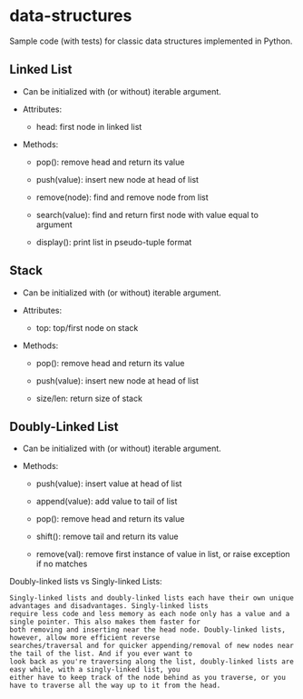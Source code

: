 # data-structures

Sample code (with tests) for classic data structures implemented in Python.

## Linked List

- Can be initialized with (or without) iterable argument.

- Attributes:

    - head: first node in linked list

- Methods:

    - pop(): remove head and return its value

    - push(value): insert new node at head of list

    - remove(node): find and remove node from list

    - search(value): find and return first node with value equal to argument

    - display(): print list in pseudo-tuple format

## Stack

- Can be initialized with (or without) iterable argument.

- Attributes:

    - top: top/first node on stack

- Methods:

    - pop(): remove head and return its value

    - push(value): insert new node at head of list

    - size/len: return size of stack

## Doubly-Linked List

- Can be initialized with (or without) iterable argument.

- Methods:

    - push(value): insert value at head of list

    - append(value): add value to tail of list

    - pop(): remove head and return its value

    - shift(): remove tail and return its value

    - remove(val): remove first instance of value in list, or raise exception if no matches

Doubly-linked lists vs Singly-linked Lists:

    Singly-linked lists and doubly-linked lists each have their own unique advantages and disadvantages. Singly-linked lists
    require less code and less memory as each node only has a value and a single pointer. This also makes them faster for
    both removing and inserting near the head node. Doubly-linked lists, however, allow more efficient reverse
    searches/traversal and for quicker appending/removal of new nodes near the tail of the list. And if you ever want to
    look back as you're traversing along the list, doubly-linked lists are easy while, with a singly-linked list, you
    either have to keep track of the node behind as you traverse, or you have to traverse all the way up to it from the head.
